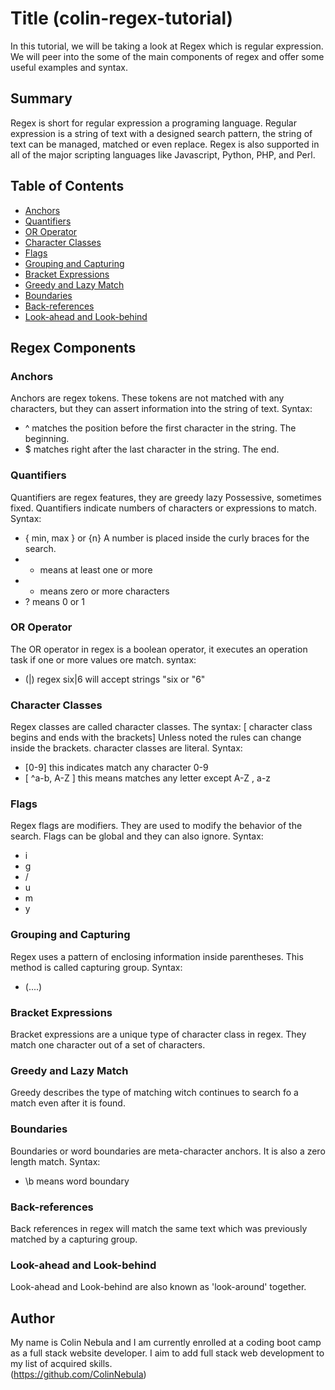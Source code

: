 # Title (colin-regex-tutorial)

In this tutorial, we will be taking a look at Regex which is regular expression. We will peer into the some of the main components of regex and offer some useful examples and syntax.

## Summary
Regex is short for regular expression a programing language. Regular expression is a string of text with a designed search pattern, the string of text can be managed, matched or even replace. Regex is also supported in all of the major scripting languages like Javascript, Python, PHP, and Perl.

## Table of Contents

- [Anchors](#anchors)
- [Quantifiers](#quantifiers)
- [OR Operator](#or-operator)
- [Character Classes](#character-classes)
- [Flags](#flags)
- [Grouping and Capturing](#grouping-and-capturing)
- [Bracket Expressions](#bracket-expressions)
- [Greedy and Lazy Match](#greedy-and-lazy-match)
- [Boundaries](#boundaries)
- [Back-references](#back-references)
- [Look-ahead and Look-behind](#look-ahead-and-look-behind)

## Regex Components

### Anchors
Anchors are regex tokens. These tokens are not matched with any characters, but they can assert information into the string of text. 
Syntax: 
- ^ matches the position before the first character in the string. The beginning.
- $ matches right after the last character in the string. The end.

### Quantifiers
Quantifiers are regex features, they are greedy lazy Possessive, sometimes fixed. Quantifiers indicate numbers of characters or expressions to match.
Syntax: 
- { min, max } or {n} A number is placed inside the curly braces for the search.
- + means at least one or more
- * means zero or more characters
- ? means 0 or 1
### OR Operator
The OR operator in regex is a boolean operator, it executes an operation task if one or more values ore match.
syntax: 
- (|) regex six|6 will accept strings "six or "6"

### Character Classes
Regex classes are called character classes. 
The syntax: [ character class begins and ends with the brackets]
Unless noted the rules can change inside the brackets.
character classes are literal.
Syntax:
- [0-9] this indicates match any character 0-9
- [ ^a-b, A-Z ] this means matches any letter except A-Z , a-z


### Flags
Regex flags are modifiers. They are used to modify the behavior of the search.
Flags can be global and they can also ignore.
Syntax: 
- i
- g 
- / 
- u 
- m
- y

### Grouping and Capturing
Regex uses a pattern of enclosing information inside parentheses. This method is called capturing group.
Syntax: 
- (....)

### Bracket Expressions
Bracket expressions are a unique type of character class in regex. They match one character out of a set of characters.

### Greedy and Lazy Match
Greedy describes the type of matching witch continues to search fo a match even after it is found.

### Boundaries
Boundaries or word boundaries are meta-character anchors. It is also a zero length match.
Syntax: 
- \b means word boundary

### Back-references
Back references in regex will match the same text which was previously matched by a capturing group.

### Look-ahead and Look-behind
Look-ahead and Look-behind are also known as 'look-around' together.

## Author
My name is Colin Nebula and I am currently enrolled at a coding boot camp as a full stack website developer. I aim to add full stack web development to my list of acquired skills.  
(https://github.com/ColinNebula)
